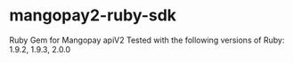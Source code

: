 mangopay2-ruby-sdk
==================

Ruby Gem for Mangopay apiV2
Tested with the following versions of Ruby: 1.9.2, 1.9.3, 2.0.0
